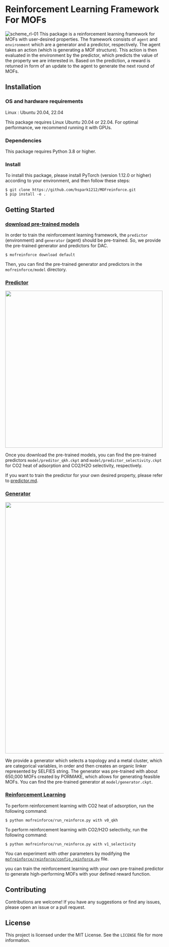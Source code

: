 # Reinforcement Learning Framework For MOFs
![scheme_rl-01](https://user-images.githubusercontent.com/64190846/218362539-740997c9-d198-4e0a-89e0-3277c5b45a51.jpg)
This package is a reinforcement learning framework for MOFs with user-desired properties. 
The framework consists of `agent` and `environment` which are a generator and a predictor, respectively.
The agent takes an action (which is generating a MOF structure). 
This action is then evaluated in the environment by the predictor, which predicts the value of the property we are interested in. 
Based on the prediction, a reward is returned in form of an update to the agent to generate the next round of MOFs.

## Installation

### OS and hardware requirements

Linux : Ubuntu 20.04, 22.04

This package requires Linux Ubuntu 20.04 or 22.04. For optimal performance, we recommend running it with GPUs.

### Dependencies
This package requires Python 3.8 or higher.


### Install
To install this package, please install PyTorch (version 1.12.0 or higher) according to your environment, and then follow these steps:
```
$ git clone https://github.com/hspark1212/MOFreinforce.git
$ pip install -e .
```

## Getting Started

### [download pre-trained models](https://figshare.com/articles/dataset/default_tar_gz_for_MOFreinforce/22085948)

In order to train the reinforcement learning framework, the `predictor` (environment) and `generator` (agent) should be pre-trained.
So, we provide the pre-trained generator and predictors for DAC.

```angular2html
$ mofreinforce download default
```
Then, you can find the pre-trained generator and predictors in the `mofreinforce/model` directory.

### [Predictor](https://github.com/hspark1212/MOFreinforce/blob/master/mofreinforce/predictor)
<p align="left">
  <img src="https://user-images.githubusercontent.com/64190846/218362135-275e50d4-5a1b-4c5d-b8f3-3434193a3de9.jpg" width="500")
</p>

Once you download the pre-trained models, you can find the pre-trained predictors `model/preditor_qkh.ckpt` and `model/predictor_selectivity.ckpt` for CO2 heat of adsorption and CO2/H2O selectivity, respectively.

If you want to train the predictor for your own desired property, please refer to [predictor.md](https://github.com/hspark1212/MOFreinforce/blob/master/predictor.md).

### [Generator](https://github.com/hspark1212/MOFreinforce/blob/master/mofreinforce/generator)
<p align="left">
  <img src="https://user-images.githubusercontent.com/64190846/218362193-5540b285-d622-4698-8be9-f2bd789da264.jpg" width="800")
</p>

We provide a generator which selects a topology and a metal cluster, which are categorical variables, in order and then creates an organic linker represented by SELFIES string.
The generator was pre-trained with about 650,000 MOFs created by PORMAKE, which allows for generating feasible MOFs.
You can find the pre-trained generator at `model/generator.ckpt`.

### [Reinforcement Learning](https://github.com/hspark1212/MOFreinforce/blob/master/mofreinforce/reinforce)
To perform reinforcement learning with CO2 heat of adsorption, run the following command:
```angular2html
$ python mofreinforce/run_reinforce.py with v0_qkh
```

To perform reinforcement learning with CO2/H2O selectivity, run the following command:
```angular2html
$ python mofreinforce/run_reinforce.py with v1_selectivity
```

You can experiment with other parameters by modifying the [`mofreinforce/reinforce/config_reinforce.py`](https://github.com/hspark1212/MOFreinforce/blob/master/mofreinforce/reinforce/config_reinforce.py) file.

you can train the reinforcement learning with your own pre-trained predictor to generate high-performing MOFs with your defined reward function.

## Contributing

Contributions are welcome! If you have any suggestions or find any issues, please open an issue or a pull request.

## License

This project is licensed under the MIT License. See the `LICENSE` file for more information.